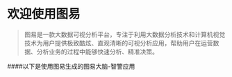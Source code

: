 # 欢迎使用图易

> 图易是一款大数据可视分析平台，专注于利用大数据分析技术和计算机视觉技术为用户提供极致酷炫、直观清晰的可视分析应用，帮助用户在运营数据、分析业务的过程中能够快速分析、精准决策。

\#\#\#\#以下是使用图易生成的图易大脑-智警应用

